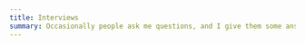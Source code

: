 ```yaml
---
title: Interviews
summary: Occasionally people ask me questions, and I give them some answers. And sometimes the roles are reversed.
---
```


